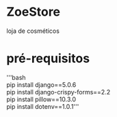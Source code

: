 # ZoeStore
loja de cosméticos


# pré-requisitos
'''bash\
pip install django==5.0.6\
pip install django-crispy-forms==2.2\
pip install pillow==10.3.0\
pip install dotenv==1.0.1'''
